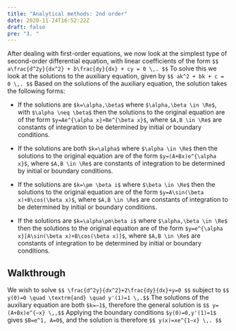 ```yaml
---
title: "Analytical methods: 2nd order"
date: 2020-11-24T16:52:22Z
draft: false
pre: "3. "
---
```


After dealing with first-order equations, we now look at the simplest type of second-order differential equation, with linear coefficients of the form
`$$ a\frac{d^2y}{dx^2} + b\frac{dy}{dx} + cy = 0 \,. $$`
To solve this we look at the solutions to the auxiliary equation, given by
`$$ ak^2 + bk + c = 0 \,. $$`
Based on the solutions of the auxiliary equation, the solution takes the following forms:

- If the solutions are `$k=\alpha,\beta$` where `$\alpha,\beta \in \Re$`, with `$\alpha \neq \beta$` then the solutions to the original equation are of the form `$y=Ae^{\alpha x}+Be^{\beta x}$`, where `$A,B \in \Re$` are constants of integration to be determined by initial or boundary conditions.

- If the solutions are both `$k=\alpha$` where `$\alpha \in \Re$` then the solutions to the original equation are of the form `$y=(A+Bx)e^{\alpha x}$`, where `$A,B \in \Re$` are constants of integration to be determined by initial or boundary conditions.

- If the solutions are `$k=\pm \beta i$` where `$\beta \in \Re$` then the solutions to the original equation are of the form `$y=A\sin(\beta x)+B\cos(\beta x)$`, where `$A,B \in \Re$` are constants of integration to be determined by initial or boundary conditions.

- If the solutions are `$k=\alpha\pm\beta i$` where `$\alpha,\beta \in \Re$` then the solutions to the original equation are of the form `$y=e^{\alpha x}[A\sin(\beta x)+B\cos(\beta x)]$`, where `$A,B \in \Re$` are constants of integration to be determined by initial or boundary conditions.


## Walkthrough

We wish to solve
`$$ \frac{d^2y}{dx^2}+2\frac{dy}{dx}+y=0 $$`
subject to
`$$ y(0)=0 \quad \textrm{and} \quad y'(1)=1 \,.$$`
The solutions of the auxiliary equation are both `$k=−1$`, therefore the general solution is
`$$ y=(A+Bx)e^{−x} \,,$$`
Applying the boundary conditions `$y(0)=0,y'(1)=1$` gives `$B=e^1, A=0$`, and the solution is therefore
`$$ y(x)=xe^{1−x} \,. $$`
